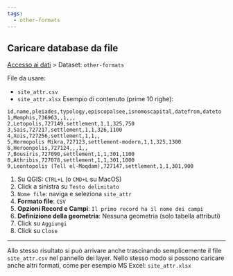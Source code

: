 ```yaml
---
tags:
  - other-formats
---
```

## Caricare database da file
[Accesso ai dati](Accesso%20ai%20dati.md) > Dataset: `other-formats`

File da usare:
- `site_attr.csv`
- `site_attr.xlsx`
Esempio di contenuto (prime 10 righe):
```csv
id,name,pleiades,typology,episcopalsee,isnomoscapital,datefrom,dateto
1,Memphis,736963,,1,,,
2,Letopolis,727149,settlement,1,1,325,750
3,Sais,727217,settlement,1,1,326,1100
4,Xois,727256,settlement,1,1,,
5,Hermopolis Mikra,727123,settlement-modern,1,1,325,1300
6,Heroonpolis,727124,,,1,,
7,Bousiris,727090,settlement,1,1,301,1100
8,Athribis,727078,settlement,1,1,301,1000
9,Leontopolis (Tell el-Moqdam),727147,settlement,1,1,301,900
```
1. Su QGIS: `CTRL+L` (o `CMD+L` su MacOS)
2. Click a sinistra su `Testo delimitato`
3. `Nome file`: naviga e seleziona `site_attr`
4. **Formato file**: `CSV`
5. **Opzioni Record e Campi**: `Il primo record ha il nome dei campi`
6. **Definizione della geometria**: Nessuna geometria (solo tabella attributi)
7. Click su `Aggiungi`
8. Click su `Close`
---
Allo stesso risultato si può arrivare anche trascinando semplicemente il file `site_attr.csv` nel pannello dei layer.
Nello stesso modo si possono caricare anche altri formati, come per esempio MS Excel: `site_attr.xlsx`
